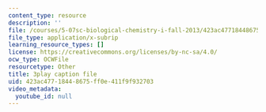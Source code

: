 ```yaml
---
content_type: resource
description: ''
file: /courses/5-07sc-biological-chemistry-i-fall-2013/423ac47718448675ff0e411f9f932703_61ZVXmh6ae0.srt
file_type: application/x-subrip
learning_resource_types: []
license: https://creativecommons.org/licenses/by-nc-sa/4.0/
ocw_type: OCWFile
resourcetype: Other
title: 3play caption file
uid: 423ac477-1844-8675-ff0e-411f9f932703
video_metadata:
  youtube_id: null
---
```

